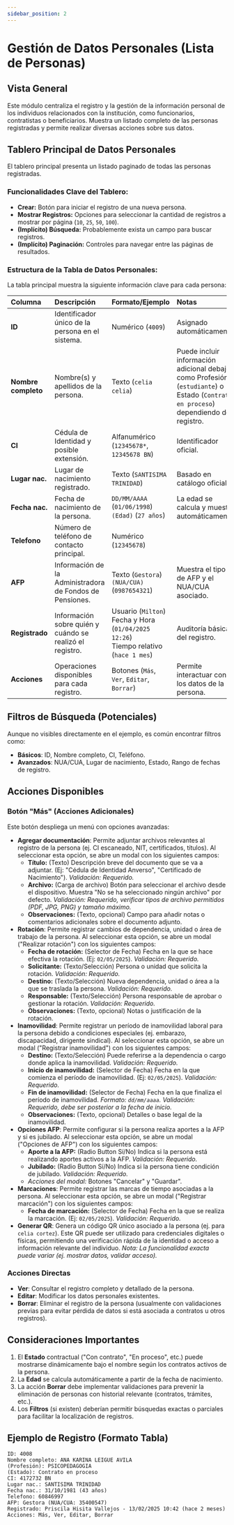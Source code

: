 ```yaml
---
sidebar_position: 2
---
```


# Gestión de Datos Personales (Lista de Personas)

## Vista General

Este módulo centraliza el registro y la gestión de la información personal de los individuos relacionados con la institución, como funcionarios, contratistas o beneficiarios. Muestra un listado completo de las personas registradas y permite realizar diversas acciones sobre sus datos.

## Tablero Principal de Datos Personales

El tablero principal presenta un listado paginado de todas las personas registradas.

### Funcionalidades Clave del Tablero:

*   **Crear:** Botón para iniciar el registro de una nueva persona.
*   **Mostrar Registros:** Opciones para seleccionar la cantidad de registros a mostrar por página (`10`, `25`, `50`, `100`).
*   **(Implícito) Búsqueda:** Probablemente exista un campo para buscar registros.
*   **(Implícito) Paginación:** Controles para navegar entre las páginas de resultados.

### Estructura de la Tabla de Datos Personales:

La tabla principal muestra la siguiente información clave para cada persona:

| Columna           | Descripción                                                                                                | Formato/Ejemplo                                                              | Notas                                                                                                                               |
| :---------------- | :--------------------------------------------------------------------------------------------------------- | :--------------------------------------------------------------------------- | :---------------------------------------------------------------------------------------------------------------------------------- |
| **ID**            | Identificador único de la persona en el sistema.                                                           | Numérico (`4009`)                                                            | Asignado automáticamente.                                                                                                           |
| **Nombre completo**| Nombre(s) y apellidos de la persona.                                                                       | Texto (`celia celia`)                                                        | Puede incluir información adicional debajo como Profesión (`estudiante`) o Estado (`Contrato en proceso`) dependiendo del registro. |
| **CI**            | Cédula de Identidad y posible extensión.                                                                   | Alfanumérico (`12345678*`, `12345678 BN`)                                     | Identificador oficial.                                                                                                              |
| **Lugar nac.**    | Lugar de nacimiento registrado.                                                                            | Texto (`SANTISIMA TRINIDAD`)                                                 | Basado en catálogo oficial.                                                                                                         |
| **Fecha nac.**    | Fecha de nacimiento de la persona.                                                                         | `DD/MM/AAAA` (`01/06/1998`) <br/> `(Edad)` (`27 años`)                       | La edad se calcula y muestra automáticamente.                                                                                       |
| **Telefono**      | Número de teléfono de contacto principal.                                                                  | Numérico (`12345678`)                                                        |                                                                                                                                     |
| **AFP**           | Información de la Administradora de Fondos de Pensiones.                                                   | Texto (`Gestora`) <br/> `(NUA/CUA)` (`0987654321`)                           | Muestra el tipo de AFP y el NUA/CUA asociado.                                                                                       |
| **Registrado**    | Información sobre quién y cuándo se realizó el registro.                                                   | Usuario (`Milton`) <br/> Fecha y Hora (`01/04/2025 12:26`) <br/> Tiempo relativo (`hace 1 mes`) | Auditoría básica del registro.                                                                                                      |
| **Acciones**      | Operaciones disponibles para cada registro.                                                                | Botones (`Más`, `Ver`, `Editar`, `Borrar`)                                   | Permite interactuar con los datos de la persona.                                                                                    |

## Filtros de Búsqueda (Potenciales)

Aunque no visibles directamente en el ejemplo, es común encontrar filtros como:

*   **Básicos**: ID, Nombre completo, CI, Teléfono.
*   **Avanzados**: NUA/CUA, Lugar de nacimiento, Estado, Rango de fechas de registro.

## Acciones Disponibles

### Botón "Más" (Acciones Adicionales)

Este botón despliega un menú con opciones avanzadas:

*   **Agregar documentación**: Permite adjuntar archivos relevantes al registro de la persona (ej. CI escaneado, NIT, certificados, títulos). Al seleccionar esta opción, se abre un modal con los siguientes campos:
    *   **Título:** (Texto) Descripción breve del documento que se va a adjuntar. (Ej: "Cédula de Identidad Anverso", "Certificado de Nacimiento"). *Validación: Requerido.*
    *   **Archivo:** (Carga de archivo) Botón para seleccionar el archivo desde el dispositivo. Muestra "No se ha seleccionado ningún archivo" por defecto. *Validación: Requerido, verificar tipos de archivo permitidos (PDF, JPG, PNG) y tamaño máximo.*
    *   **Observaciones:** (Texto, opcional) Campo para añadir notas o comentarios adicionales sobre el documento adjunto.
*   **Rotación**: Permite registrar cambios de dependencia, unidad o área de trabajo de la persona. Al seleccionar esta opción, se abre un modal ("Realizar rotación") con los siguientes campos:
    *   **Fecha de rotación:** (Selector de Fecha) Fecha en la que se hace efectiva la rotación. (Ej: `02/05/2025`). *Validación: Requerido.*
    *   **Solicitante:** (Texto/Selección) Persona o unidad que solicita la rotación. *Validación: Requerido.*
    *   **Destino:** (Texto/Selección) Nueva dependencia, unidad o área a la que se traslada la persona. *Validación: Requerido.*
    *   **Responsable:** (Texto/Selección) Persona responsable de aprobar o gestionar la rotación. *Validación: Requerido.*
    *   **Observaciones:** (Texto, opcional) Notas o justificación de la rotación.
*   **Inamovilidad**: Permite registrar un período de inamovilidad laboral para la persona debido a condiciones especiales (ej. embarazo, discapacidad, dirigente sindical). Al seleccionar esta opción, se abre un modal ("Registrar inamovilidad") con los siguientes campos:
    *   **Destino:** (Texto/Selección) Puede referirse a la dependencia o cargo donde aplica la inamovilidad. *Validación: Requerido.*
    *   **Inicio de inamovilidad:** (Selector de Fecha) Fecha en la que comienza el período de inamovilidad. (Ej: `02/05/2025`). *Validación: Requerido.*
    *   **Fin de inamovilidad:** (Selector de Fecha) Fecha en la que finaliza el período de inamovilidad. *Formato: `dd/mm/aaaa`. Validación: Requerido, debe ser posterior a la fecha de inicio.*
    *   **Observaciones:** (Texto, opcional) Detalles o base legal de la inamovilidad.
*   **Opciones AFP**: Permite configurar si la persona realiza aportes a la AFP y si es jubilado. Al seleccionar esta opción, se abre un modal ("Opciones de AFP") con los siguientes campos:
    *   **Aporte a la AFP:** (Radio Button Sí/No) Indica si la persona está realizando aportes activos a la AFP. *Validación: Requerido.*
    *   **Jubilado:** (Radio Button Sí/No) Indica si la persona tiene condición de jubilado. *Validación: Requerido.*
    *   *Acciones del modal:* Botones "Cancelar" y "Guardar".
*  **Marcaciones**: Permite registrar las marcas de tiempo asociadas a la persona. Al seleccionar esta opción, se abre un modal ("Registrar marcación") con los siguientes campos:
    *   **Fecha de marcación:** (Selector de Fecha) Fecha en la que se realiza la marcación. (Ej: `02/05/2025`). *Validación: Requerido.*    
*   **Generar QR**: Genera un código QR único asociado a la persona (ej. para `celia cortez`). Este QR puede ser utilizado para credenciales digitales o físicas, permitiendo una verificación rápida de la identidad o acceso a información relevante del individuo. *Nota: La funcionalidad exacta puede variar (ej. mostrar datos, validar acceso).*

### Acciones Directas

*   **Ver**: Consultar el registro completo y detallado de la persona.
*   **Editar**: Modificar los datos personales existentes.
*   **Borrar**: Eliminar el registro de la persona (usualmente con validaciones previas para evitar pérdida de datos si está asociada a contratos u otros registros).

## Consideraciones Importantes

1.  El **Estado** contractual ("Con contrato", "En proceso", etc.) puede mostrarse dinámicamente bajo el nombre según los contratos activos de la persona.
2.  La **Edad** se calcula automáticamente a partir de la fecha de nacimiento.
3.  La acción **Borrar** debe implementar validaciones para prevenir la eliminación de personas con historial relevante (contratos, trámites, etc.).
4.  Los **Filtros** (si existen) deberían permitir búsquedas exactas o parciales para facilitar la localización de registros.

## Ejemplo de Registro (Formato Tabla)

```plaintext
ID: 4008
Nombre completo: ANA KARINA LEIGUE AVILA
(Profesión): PSICOPEDAGOGIA
(Estado): Contrato en proceso
CI: 4172732 BN
Lugar nac.: SANTISIMA TRINIDAD
Fecha nac.: 31/10/1981 (43 años)
Telefono: 60846997
AFP: Gestora (NUA/CUA: 35400547)
Registrado: Priscila Hisita Vallejos - 13/02/2025 10:42 (hace 2 meses)
Acciones: Más, Ver, Editar, Borrar
```